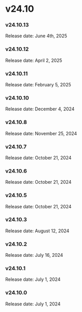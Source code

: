 ﻿# v24.10


### v24.10.13

Release date: June 4th, 2025


### v24.10.12

Release date: April 2, 2025


### v24.10.11

Release date: February 5, 2025


### v24.10.10

Release date: December 4, 2024


### v24.10.8

Release date: November 25, 2024


### v24.10.7

Release date: October 21, 2024


### v24.10.6

Release date: October 21, 2024


### v24.10.5

Release date: October 21, 2024


### v24.10.3

Release date: August 12, 2024


### v24.10.2

Release date: July 16, 2024


### v24.10.1

Release date: July 1, 2024


### v24.10.0

Release date: July 1, 2024


